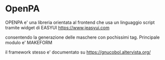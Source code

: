 # OpenPA

OPENPA e' una libreria orientata al frontend che usa un linguaggio script tramite widget di  EASYUI https://www.jeasyui.com 

consentendo la generazione delle maschere con pochissimi tag. Principale modulo e' MAKEFORM 

il framework stesso e' documentato su  https://gnucobol.altervista.org/


